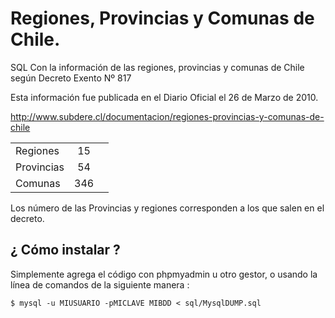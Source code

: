 # Regiones, Provincias y Comunas de Chile.
SQL Con la información de las regiones, provincias y comunas de Chile según Decreto Exento Nº 817

Esta información fue publicada en el Diario Oficial el 26 de Marzo de 2010.

http://www.subdere.cl/documentacion/regiones-provincias-y-comunas-de-chile

 

|         |            |   |
| ------------- |:-------------:| -----:|
| Regiones     | 15|  |
| Provincias      | 54      |   |
| Comunas | 346      |   |

Los número de las Provincias y regiones corresponden a los que salen en el decreto.

## ¿ Cómo instalar ?

Simplemente agrega el código con phpmyadmin u otro gestor, o usando la línea de comandos de la siguiente manera :

    $ mysql -u MIUSUARIO -pMICLAVE MIBDD < sql/MysqlDUMP.sql
